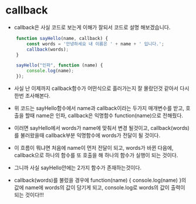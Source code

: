 # callback

- callback은 사실 코드로 보는게 이해가 잘되서 코드로 설명 해보겠습니다.

``` js
    function sayHello(name, callback) {
        const words = '안녕하세요 내 이름은 ' + name + ' 입니다.';
        callback(words);  
    }

    sayHello("인파", function (name) {
        console.log(name);
    });
```

- 사실 난 이제까지 callback함수가 어떤식으로 흘러가는지 잘 몰랐던것 같아서 다시 한번 조사해본다.

- 위 코드는 sayHello함수에서 name과 callback이라는 두가지 매개변수를 받고, 호출을 할때 name은 인파, callback은 익명함수 function(name)으로 전해줬다.

- 이러면 sayHello에서 words가 name에 맞춰서 변경 될것이고, callback(words)를 불러왔을때 callback부분 익명함수에 words가 전달이 될 것이다.

- 이 흐름이 뭐냐면 처음에 name이 먼저 전달이 되고, words가 바뀐 다음에, callback으로 하나의 함수를 또 호출을 해 하나의 함수가 실행이 되는 것이다.

- 그니까 사실 sayHello안에는 2가지 함수가 존재하는것이다.

- callback(words)를 불렀을 경우에 function(name) { console.log(name) }의 값에 name에 words의 값이 담기게 되고, console.log로 words의 값이 출력이 되는 것이다!!!
